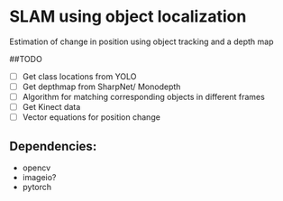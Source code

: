 # SLAM using object localization

Estimation of change in position using object tracking and a depth map

##TODO

-[ ] Get class locations from YOLO
-[ ] Get depthmap from SharpNet/ Monodepth
-[ ] Algorithm for matching corresponding objects in different frames
-[ ] Get Kinect data
-[ ] Vector equations for position change

## Dependencies:

* opencv
* imageio?
* pytorch

